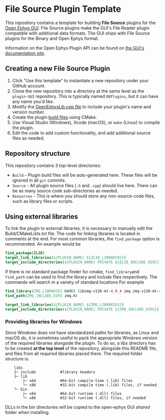 # File Source Plugin Template

This repository contains a template for building **File Source** plugins for the [Open Ephys GUI](https://github.com/open-ephys/plugin-GUI). File Source plugins make the GUI's File Reader plugin compatible with additional data formats. The GUI ships with File Source plugins for the Binary and Open Ephys format.

Information on the Open Ephys Plugin API can be found on [the GUI's documentation site](https://open-ephys.github.io/gui-docs/Developer-Guide/Open-Ephys-Plugin-API.html).

## Creating a new File Source Plugin

1. Click "Use this template" to instantiate a new repository under your GitHub account. 
2. Clone the new repository into a directory at the same level as the `plugin-GUI` repository. This is typically named `OEPlugins`, but it can have any name you'd like.
3. Modify the [OpenEphysLib.cpp file](https://open-ephys.github.io/gui-docs/Developer-Guide/Creating-a-new-plugin.html) to include your plugin's name and version number.
4. Create the plugin [build files](https://open-ephys.github.io/gui-docs/Developer-Guide/Compiling-plugins.html) using CMake.
5. Use Visual Studio (Windows), Xcode (macOS), or `make` (Linux) to compile the plugin.
6. Edit the code to add custom functionality, and add additional source files as needed.

## Repository structure

This repository contains 3 top-level directories:

- `Build` - Plugin build files will be auto-generated here. These files will be ignored in all `git` commits.
- `Source` - All plugin source files (`.h` and `.cpp`) should live here. There can be as many source code sub-directories as needed.
- `Resources` - This is where you should store any non-source-code files, such as library files or scripts.

## Using external libraries

To link the plugin to external libraries, it is necessary to manually edit the Build/CMakeLists.txt file. The code for linking libraries is located in comments at the end.
For most common libraries, the `find_package` option is recommended. An example would be

```cmake
find_package(ZLIB)
target_link_libraries(${PLUGIN_NAME} ${ZLIB_LIBRARIES})
target_include_directories(${PLUGIN_NAME} PRIVATE ${ZLIB_INCLUDE_DIRS})
```

If there is no standard package finder for cmake, `find_library`and `find_path` can be used to find the library and include files respectively. The commands will search in a variety of standard locations For example

```cmake
find_library(ZMQ_LIBRARIES NAMES libzmq-v120-mt-4_0_4 zmq zmq-v120-mt-4_0_4) #the different names after names are not a list of libraries to include, but a list of possible names the library might have, useful for multiple architectures. find_library will return the first library found that matches any of the names
find_path(ZMQ_INCLUDE_DIRS zmq.h)

target_link_libraries(${PLUGIN_NAME} ${ZMQ_LIBRARIES})
target_include_directories(${PLUGIN_NAME} PRIVATE ${ZMQ_INCLUDE_DIRS})
```

### Providing libraries for Windows

Since Windows does not have standardized paths for libraries, as Linux and macOS do, it is sometimes useful to pack the appropriate Windows version of the required libraries alongside the plugin.
To do so, a _libs_ directory has to be created **at the top level** of the repository, alongside this README file, and files from all required libraries placed there. The required folder structure is:

```
    libs
    ├─ include           #library headers
    ├─ lib
        ├─ x64           #64-bit compile-time (.lib) files
        └─ x86           #32-bit compile time (.lib) files, if needed
    └─ bin
        ├─ x64           #64-bit runtime (.dll) files
        └─ x86           #32-bit runtime (.dll) files, if needed
```

DLLs in the bin directories will be copied to the open-ephys GUI _shared_ folder when installing.
